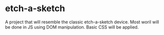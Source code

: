 # etch-a-sketch

A project that will resemble the classic etch-a-sketch device. Most woril will be done in JS using DOM manipulation. Basic CSS will be applied.
